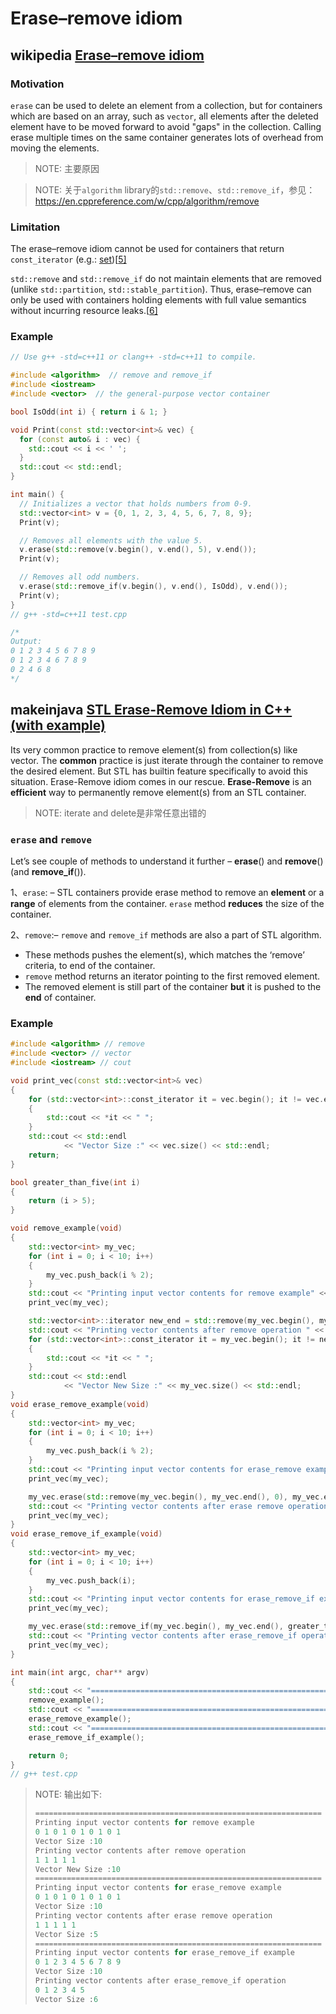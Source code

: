 # Erase–remove idiom



## wikipedia [Erase–remove idiom](https://en.wikipedia.org/wiki/Erase%E2%80%93remove_idiom)

### Motivation

`erase` can be used to delete an element from a collection, but for containers which are based on an array, such as `vector`, all elements after the deleted element have to be moved forward to avoid "gaps" in the collection. Calling erase multiple times on the same container generates lots of overhead from moving the elements.

> NOTE: 主要原因



> NOTE: 关于`algorithm` library的`std::remove`、`std::remove_if`，参见：https://en.cppreference.com/w/cpp/algorithm/remove



### Limitation

The erase–remove idiom cannot be used for containers that return `const_iterator` (e.g.: [set](https://en.wikipedia.org/wiki/Set_(C%2B%2B)))[[5\]](https://en.wikipedia.org/wiki/Erase–remove_idiom#cite_note-Erase–remove_idiom_with_std::set-5)

`std::remove` and `std::remove_if` do not maintain elements that are removed (unlike `std::partition`, `std::stable_partition`). Thus, erase–remove can only be used with containers holding elements with full value semantics without incurring resource leaks.[[6\]](https://en.wikipedia.org/wiki/Erase–remove_idiom#cite_note-effective_stl-6)

### Example

```c++
// Use g++ -std=c++11 or clang++ -std=c++11 to compile.

#include <algorithm>  // remove and remove_if
#include <iostream>
#include <vector>  // the general-purpose vector container

bool IsOdd(int i) { return i & 1; }

void Print(const std::vector<int>& vec) {
  for (const auto& i : vec) {
    std::cout << i << ' ';
  }
  std::cout << std::endl;
}

int main() {
  // Initializes a vector that holds numbers from 0-9.
  std::vector<int> v = {0, 1, 2, 3, 4, 5, 6, 7, 8, 9};
  Print(v);

  // Removes all elements with the value 5.
  v.erase(std::remove(v.begin(), v.end(), 5), v.end());
  Print(v);

  // Removes all odd numbers.
  v.erase(std::remove_if(v.begin(), v.end(), IsOdd), v.end());
  Print(v);
}
// g++ -std=c++11 test.cpp

/*
Output:
0 1 2 3 4 5 6 7 8 9
0 1 2 3 4 6 7 8 9
0 2 4 6 8
*/
```

## makeinjava [STL Erase-Remove Idiom in C++ (with example)](https://makeinjava.com/stl-erase-remove-idiom-c-example/)

Its very common practice to remove element(s) from collection(s) like vector. The **common** practice is just iterate through the container to remove the desired element. But STL has builtin feature specifically to avoid this situation. Erase-Remove idiom comes in our rescue. **Erase-Remove** is an **efficient** way to permanently remove element(s) from an STL container.

> NOTE: iterate and delete是非常任意出错的

### `erase` and `remove`

Let’s see couple of methods to understand it further – **erase**() and **remove**() (and **remove_if**()).

1、`erase`: – STL containers provide erase method to remove an **element** or a **range** of elements from the container. `erase` method **reduces** the size of the container.

2、`remove`:– `remove` and `remove_if` methods are also a part of STL algorithm.

- These methods pushes the element(s), which matches the ‘remove’ criteria, to end of the container.
- `remove` method returns an iterator pointing to the first removed element.
- The removed element is still part of the container **but** it is pushed to the **end** of container.

### Example

```c++
#include <algorithm> // remove
#include <vector> // vector
#include <iostream> // cout

void print_vec(const std::vector<int>& vec)
{
	for (std::vector<int>::const_iterator it = vec.begin(); it != vec.end(); it++)
	{
		std::cout << *it << " ";
	}
	std::cout << std::endl
			<< "Vector Size :" << vec.size() << std::endl;
	return;
}

bool greater_than_five(int i)
{
	return (i > 5);
}

void remove_example(void)
{
	std::vector<int> my_vec;
	for (int i = 0; i < 10; i++)
	{
		my_vec.push_back(i % 2);
	}
	std::cout << "Printing input vector contents for remove example" << std::endl;
	print_vec(my_vec);

	std::vector<int>::iterator new_end = std::remove(my_vec.begin(), my_vec.end(), 0);
	std::cout << "Printing vector contents after remove operation " << std::endl;
	for (std::vector<int>::const_iterator it = my_vec.begin(); it != new_end; it++)
	{
		std::cout << *it << " ";
	}
	std::cout << std::endl
			<< "Vector New Size :" << my_vec.size() << std::endl;
}
void erase_remove_example(void)
{
	std::vector<int> my_vec;
	for (int i = 0; i < 10; i++)
	{
		my_vec.push_back(i % 2);
	}
	std::cout << "Printing input vector contents for erase_remove example" << std::endl;
	print_vec(my_vec);

	my_vec.erase(std::remove(my_vec.begin(), my_vec.end(), 0), my_vec.end());
	std::cout << "Printing vector contents after erase remove operation " << std::endl;
	print_vec(my_vec);
}
void erase_remove_if_example(void)
{
	std::vector<int> my_vec;
	for (int i = 0; i < 10; i++)
	{
		my_vec.push_back(i);
	}
	std::cout << "Printing input vector contents for erase_remove_if example" << std::endl;
	print_vec(my_vec);

	my_vec.erase(std::remove_if(my_vec.begin(), my_vec.end(), greater_than_five), my_vec.end());
	std::cout << "Printing vector contents after erase_remove_if operation " << std::endl;
	print_vec(my_vec);
}

int main(int argc, char** argv)
{
	std::cout << "================================================================" << std::endl;
	remove_example();
	std::cout << "================================================================" << std::endl;
	erase_remove_example();
	std::cout << "================================================================" << std::endl;
	erase_remove_if_example();

	return 0;
}
// g++ test.cpp
```

> NOTE: 输出如下:
>
> ```c++
> ================================================================
> Printing input vector contents for remove example
> 0 1 0 1 0 1 0 1 0 1 
> Vector Size :10
> Printing vector contents after remove operation 
> 1 1 1 1 1 
> Vector New Size :10
> ================================================================
> Printing input vector contents for erase_remove example
> 0 1 0 1 0 1 0 1 0 1 
> Vector Size :10
> Printing vector contents after erase remove operation 
> 1 1 1 1 1 
> Vector Size :5
> ================================================================
> Printing input vector contents for erase_remove_if example
> 0 1 2 3 4 5 6 7 8 9 
> Vector Size :10
> Printing vector contents after erase_remove_if operation 
> 0 1 2 3 4 5 
> Vector Size :6
> 
> ```
>
> 